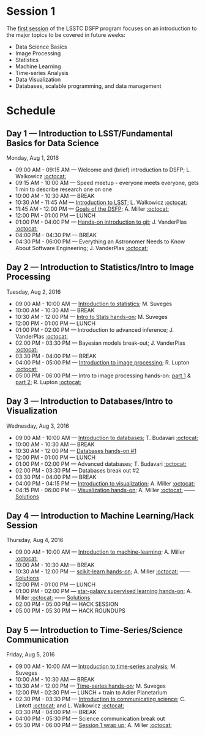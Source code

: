 # Session 1

The [first session](http://ciera.northwestern.edu/Education/LSSTC_DSFP/LSSTCNorthwestern2016.php) of the LSSTC DSFP program focuses on an introduction to the major topics to be covered in future weeks:

* Data Science Basics
* Image Processing
* Statistics
* Machine Learning
* Time-series Analysis
* Data Visualization
* Databases, scalable programming, and data management

# Schedule

## Day 1 — Introduction to LSST/Fundamental Basics for Data Science

Monday, Aug 1, 2016
 * 09:00 AM - 09:15 AM — Welcome and (brief) introduction to DSFP; L. Walkowicz [:octocat:](https://github.com/lmwalkowicz)
 * 09:15 AM - 10:00 AM — Speed meetup - everyone meets everyone, gets 1 min to describe research one on one
 * 10:00 AM - 10:30 AM — BREAK
 * 10:30 AM - 11:45 AM — [Introduction to LSST](https://github.com/LSSTC-DSFP/LSST-DSFP-Resources/blob/master/Session1/Monday/LSST_Overview.pdf); L. Walkowicz [:octocat:](https://github.com/lmwalkowicz)
 * 11:45 AM - 12:00 PM — [Goals of the DSFP](https://github.com/LSSTC-DSFP/LSST-DSFP-Resources/blob/master/Session1/Monday/DSFP_Goals.pdf); A. Miller [:octocat:](https://github.com/adamamiller)
 * 12:00 PM - 01:00 PM — LUNCH
 * 01:00 PM - 04:00 PM — [Hands-on introduction to git](https://github.com/jakevdp/git-intro/blob/master/git-intro.ipynb); J. VanderPlas [:octocat:](https://github.com/jakevdp)
 * 04:00 PM - 04:30 PM — BREAK
 * 04:30 PM - 06:00 PM — Everything an Astronomer Needs to Know About Software Engineering; J. VanderPlas [:octocat:](https://github.com/jakevdp)

## Day 2 — Introduction to Statistics/Intro to Image Processing

Tuesday, Aug 2, 2016
 *  09:00 AM - 10:00 AM — [Introduction to statistics](https://github.com/LSSTC-DSFP/LSST-DSFP-Resources/blob/master/Session1/Day2/IntroStat.pdf); M. Suveges
 *  10:00 AM - 10:30 AM — BREAK
 *  10:30 AM - 12:00 PM — [Intro to Stats hands-on](https://github.com/LSSTC-DSFP/LSST-DSFP-Resources/blob/master/Session1/Tuesday/IntroStat.ipynb); M. Suveges
 *  12:00 PM - 01:00 PM — LUNCH
 *  01:00 PM - 02:00 PM — Introduction to advanced inference; J. VanderPlas [:octocat:](https://github.com/jakevdp)
 *  02:00 PM - 03:30 PM — Bayesian models break-out; J. VanderPlas [:octocat:](https://github.com/jakevdp)
 *  03:30 PM - 04:00 PM — BREAK
 *  04:00 PM - 05:00 PM — [Introduction to image processing](https://github.com/LSSTC-DSFP/LSST-DSFP-Resources/blob/master/Session1/Tuesday/ImageProcessing/ImageProcessing.pdf); R. Lupton [:octocat:](https://github.com/RobertLuptonTheGood)
 *  05:00 PM - 06:00 PM — Intro to image processing hands-on: [part 1](https://github.com/LSSTC-DSFP/LSST-DSFP-Resources/blob/master/Session1/Tuesday/ImageProcessing/Image%20Processing%20Workbook%20I.ipynb) & [part 2](https://github.com/LSSTC-DSFP/LSST-DSFP-Resources/blob/master/Session1/Tuesday/ImageProcessing/Image%20Processing%20Workbook%20II.ipynb); R. Lupton [:octocat:](https://github.com/RobertLuptonTheGood)

## Day 3 — Introduction to Databases/Intro to Visualization

Wednesday, Aug 3, 2016
 *  09:00 AM - 10:00 AM — [Introduction to databases](https://github.com/LSSTC-DSFP/LSST-DSFP-Resources/blob/master/Session1/Wednesday/LSST-DSFP-Budavari-SQL-v2.pdf); T. Budavari [:octocat:](https://github.com/budavari)
 *  10:00 AM - 10:30 AM — BREAK
 *  10:30 AM - 12:00 PM — [Databases hands-on #1](https://github.com/LSSTC-DSFP/LSST-DSFP-Resources/blob/master/Session1/Wednesday/LSST-DSFP-Budavari-SQL-v2.pdf)
 *  12:00 PM - 01:00 PM — LUNCH
 *  01:00 PM - 02:00 PM — Advanced databases; T. Budavari [:octocat:](https://github.com/budavari)
 *  02:00 PM - 03:30 PM — Databases break out #2
 *  03:30 PM - 04:00 PM — BREAK
 *  04:00 PM - 04:15 PM — [Introduction to visualization](https://github.com/LSSTC-DSFP/LSST-DSFP-Resources/blob/master/Session1/Wednesday/DSFP_Intro2Viz.pdf); A. Miller [:octocat:](https://github.com/adamamiller)
 *  04:15 PM - 06:00 PM — [Visualization hands-on](https://github.com/LSSTC-DSFP/LSST-DSFP-Resources/blob/master/Session1/Wednesday/IntroToVisualization.ipynb); A. Miller [:octocat:](https://github.com/adamamiller) —— [Solutions](https://github.com/LSSTC-DSFP/LSST-DSFP-Resources/blob/master/Session1/Wednesday/IntroToVizSolutions.ipynb)

## Day 4 — Introduction to Machine Learning/Hack Session

Thursday, Aug 4, 2016
 *  09:00 AM - 10:00 AM — [Introduction to machine-learning](https://github.com/LSSTC-DSFP/LSST-DSFP-Resources/blob/master/Session1/Thursday/DSFP_Intro2MachLearn.pdf); A. Miller [:octocat:](https://github.com/adamamiller)
 *  10:00 AM - 10:30 AM — BREAK
 *  10:30 AM - 12:00 PM — [scikit-learn hands-on](https://github.com/LSSTC-DSFP/LSST-DSFP-Resources/blob/master/Session1/Thursday/IntroToMachineLearning.ipynb); A. Miller [:octocat:](https://github.com/adamamiller) —— [Solutions](https://github.com/LSSTC-DSFP/LSST-DSFP-Resources/blob/master/Session1/Thursday/IntroToMachLearnSolutions.ipynb)
 *  12:00 PM - 01:00 PM — LUNCH
 *  01:00 PM - 02:00 PM — [star-galaxy supervised learning hands-on](https://github.com/LSSTC-DSFP/LSST-DSFP-Resources/blob/master/Session1/Thursday/StarGalaxyRandomForest.ipynb); A. Miller [:octocat:](https://github.com/adamamiller) —— [Solutions](https://github.com/LSSTC-DSFP/LSST-DSFP-Resources/blob/master/Session1/Thursday/SGRandForestSolutions.ipynb)
 *  02:00 PM - 05:00 PM — HACK SESSION
 *  05:00 PM - 05:30 PM — HACK ROUNDUPS

## Day 5 — Introduction to Time-Series/Science Communication

Friday, Aug 5, 2016
 *  09:00 AM - 10:00 AM — [Introduction to time-series analysis](https://github.com/LSSTC-DSFP/LSST-DSFP-Resources/blob/master/Session1/Day5/TimeSeries.pdf); M. Suveges
 *  10:00 AM - 10:30 AM — BREAK
 *  10:30 AM - 12:00 PM — [Time-series hands-on](https://github.com/LSSTC-DSFP/LSST-DSFP-Resources/blob/master/Session1/Friday/TimeSeries.ipynb); M. Suveges
 *  12:00 PM - 02:30 PM — LUNCH + train to Adler Planetarium
 *  02:30 PM - 03:30 PM — [Introduction to communicating science](https://github.com/LSSTC-DSFP/LSSTC-DSFP-Sessions/blob/master/Session1/Day5/TalkOnTalks.pdf); C. Lintott [:octocat:](https://github.com/chrislintott) and L. Walkowicz [:octocat:](https://github.com/lmwalkowicz)
 *  03:30 PM - 04:00 PM — BREAK
 *  04:00 PM - 05:30 PM — Science communication break out
 *  05:30 PM - 06:00 PM — [Session 1 wrap up](https://github.com/LSSTC-DSFP/LSST-DSFP-Resources/blob/master/Session1/Friday/DSFP_Session1Recap.pdf); A. Miller [:octocat:](https://github.com/adamamiller)
